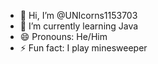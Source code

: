 - 👋 Hi, I’m @UNIcorns1153703
- 🌱 I’m currently learning Java
- 😄 Pronouns: He/Him
- ⚡ Fun fact: I play minesweeper

<!---
UNIcorns1153703/UNIcorns1153703 is a ✨ special ✨ repository because its `README.md` (this file) appears on your GitHub profile.
You can click the Preview link to take a look at your changes.
--->
